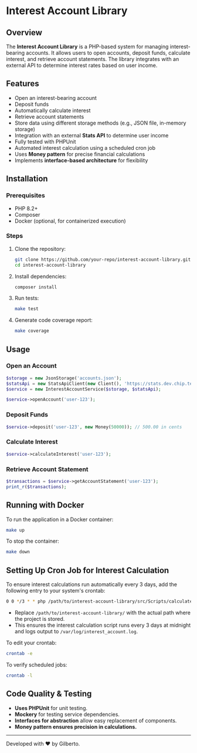 # Interest Account Library

## Overview
The **Interest Account Library** is a PHP-based system for managing interest-bearing accounts. It allows users to open accounts, deposit funds, calculate interest, and retrieve account statements. The library integrates with an external API to determine interest rates based on user income.

## Features
- Open an interest-bearing account
- Deposit funds
- Automatically calculate interest
- Retrieve account statements
- Store data using different storage methods (e.g., JSON file, in-memory storage)
- Integration with an external **Stats API** to determine user income
- Fully tested with PHPUnit
- Automated interest calculation using a scheduled cron job
- Uses **Money pattern** for precise financial calculations
- Implements **interface-based architecture** for flexibility

## Installation
### Prerequisites
- PHP 8.2+
- Composer
- Docker (optional, for containerized execution)

### Steps
1. Clone the repository:
   ```sh
   git clone https://github.com/your-repo/interest-account-library.git
   cd interest-account-library
   ```
2. Install dependencies:
   ```sh
   composer install
   ```
3. Run tests:
   ```sh
   make test
   ```
4. Generate code coverage report:
   ```sh
   make coverage
   ```

## Usage
### Open an Account
```php
$storage = new JsonStorage('accounts.json');
$statsApi = new StatsApiClient(new Client(), 'https://stats.dev.chip.test/');
$service = new InterestAccountService($storage, $statsApi);

$service->openAccount('user-123');
```

### Deposit Funds
```php
$service->deposit('user-123', new Money(50000)); // 500.00 in cents
```

### Calculate Interest
```php
$service->calculateInterest('user-123');
```

### Retrieve Account Statement
```php
$transactions = $service->getAccountStatement('user-123');
print_r($transactions);
```

## Running with Docker
To run the application in a Docker container:
```sh
make up
```
To stop the container:
```sh
make down
```

## Setting Up Cron Job for Interest Calculation
To ensure interest calculations run automatically every 3 days, add the following entry to your system's crontab:

```sh
0 0 */3 * * php /path/to/interest-account-library/src/Scripts/calculate-interest.php >> /var/log/interest_account.log 2>&1
```

- Replace `/path/to/interest-account-library/` with the actual path where the project is stored.
- This ensures the interest calculation script runs every 3 days at midnight and logs output to `/var/log/interest_account.log`.

To edit your crontab:
```sh
crontab -e
```

To verify scheduled jobs:
```sh
crontab -l
```

## Code Quality & Testing
- **Uses PHPUnit** for unit testing.
- **Mockery** for testing service dependencies.
- **Interfaces for abstraction** allow easy replacement of components.
- **Money pattern ensures precision in calculations.**

---
Developed with ❤️ by Gilberto.

